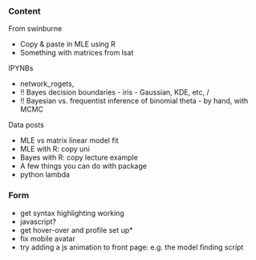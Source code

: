 ### Content

From swinburne
* Copy & paste in MLE using R
* Something with matrices from lsat

IPYNBs
* network_rogets,
* !! Bayes decision boundaries - iris - Gaussian, KDE, etc, /
* !! Bayesian vs. frequentist inference of binomial theta - by hand, with MCMC

Data posts
- MLE vs matrix linear model fit
- MLE with R: copy uni
- Bayes with R: copy lecture example
- A few things you can do with package
- python lambda

### Form

* get syntax highlighting working
* javascript?
* get hover-over and profile set up*
* fix mobile avatar
* try adding a js animation to front page: e.g. the model finding script
